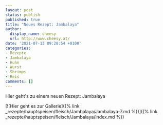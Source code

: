 ```yaml
---
layout: post
status: publish
published: true
title: "Neues Rezept: Jambalaya"
author:
  display_name: cheesy
  url: http://www.cheesy.at/
date: '2021-07-13 09:28:54 +0100'
categories:
- Rezepte
- Jambalaya
- Huhn
- Wurst
- Shrimps
- Reis
comments: []
---
```


<!-- Guide to Markdown: https://guides.github.com/features/mastering-markdown/ -->

Hier geht's zu einem neuen Rezept: Jambalaya

[![Hier geht es zur Gallerie]({% link _rezepte/hauptspeisen/fleisch/Jambalaya/Jambalaya-7.md %})]({% link _rezepte/hauptspeisen/fleisch/Jambalaya/index.md %})
